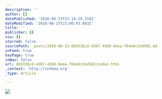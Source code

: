 ```yaml
---
description: ''
author: []
datePublished: '2016-08-23T23:14:29.318Z'
dateModified: '2016-08-23T23:00:43.883Z'
title: ''
publisher: {}
via: {}
starred: false
sourcePath: _posts/2016-08-23-8b933bcd-4307-45b0-9eea-f64e8c3ed582.md
inFeed: true
hasPage: true
inNav: false
url: 8b933bcd-4307-45b0-9eea-f64e8c3ed582/index.html
_context: 'http://schema.org'
_type: Article

---
```

![](https://the-grid-user-content.s3-us-west-2.amazonaws.com/38097290-9b3d-4ed5-8d6d-e2d3e7c714a7.jpg)